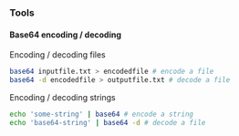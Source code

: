 ### Tools

#### Base64 encoding / decoding

Encoding / decoding files

```bash
base64 inputfile.txt > encodedfile # encode a file
base64 -d encodedfile > outputfile.txt # decode a file
```

Encoding / decoding strings

```bash
echo 'some-string' | base64 # encode a string
echo 'base64-string' | base64 -d # decode a file
```
